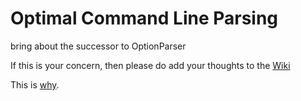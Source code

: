 
# Optimal Command Line Parsing

bring about the successor to OptionParser

If this is your concern, then please do add your thoughts to the [Wiki](https://github.com/cowboyd/optimal/wiki)

This is [why](http://blog.thefrontside.net/2010/11/14/we-must-come-together-to-honor-the-command-line).